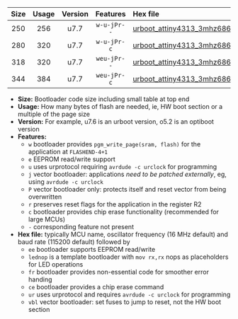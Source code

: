 |Size|Usage|Version|Features|Hex file|
|:-:|:-:|:-:|:-:|:--|
|250|256|u7.7|`w-u-jPr--`|[urboot_attiny4313_3mhz6864_9600bps_lednop_fr_ur_vbl.hex](https://raw.githubusercontent.com/stefanrueger/urboot.hex/main/mcus/attiny4313/fcpu_3mhz6864/9600_bps/urboot_attiny4313_3mhz6864_9600bps_lednop_fr_ur_vbl.hex)|
|280|320|u7.7|`w-u-jPr-c`|[urboot_attiny4313_3mhz6864_9600bps_lednop_fr_ce_ur_vbl.hex](https://raw.githubusercontent.com/stefanrueger/urboot.hex/main/mcus/attiny4313/fcpu_3mhz6864/9600_bps/urboot_attiny4313_3mhz6864_9600bps_lednop_fr_ce_ur_vbl.hex)|
|318|320|u7.7|`weu-jPr--`|[urboot_attiny4313_3mhz6864_9600bps_ee_lednop_fr_ur_vbl.hex](https://raw.githubusercontent.com/stefanrueger/urboot.hex/main/mcus/attiny4313/fcpu_3mhz6864/9600_bps/urboot_attiny4313_3mhz6864_9600bps_ee_lednop_fr_ur_vbl.hex)|
|344|384|u7.7|`weu-jPr-c`|[urboot_attiny4313_3mhz6864_9600bps_ee_lednop_fr_ce_ur_vbl.hex](https://raw.githubusercontent.com/stefanrueger/urboot.hex/main/mcus/attiny4313/fcpu_3mhz6864/9600_bps/urboot_attiny4313_3mhz6864_9600bps_ee_lednop_fr_ce_ur_vbl.hex)|

- **Size:** Bootloader code size including small table at top end
- **Usage:** How many bytes of flash are needed, ie, HW boot section or a multiple of the page size
- **Version:** For example, u7.6 is an urboot version, o5.2 is an optiboot version
- **Features:**
  + `w` bootloader provides `pgm_write_page(sram, flash)` for the application at `FLASHEND-4+1`
  + `e` EEPROM read/write support
  + `u` uses urprotocol requiring `avrdude -c urclock` for programming
  + `j` vector bootloader: applications *need to be patched externally*, eg, using `avrdude -c urclock`
  + `P` vector bootloader only: protects itself and reset vector from being overwritten
  + `r` preserves reset flags for the application in the register R2
  + `c` bootloader provides chip erase functionality (recommended for large MCUs)
  + `-` corresponding feature not present
- **Hex file:** typically MCU name, oscillator frequency (16 MHz default) and baud rate (115200 default) followed by
  + `ee` bootloader supports EEPROM read/write
  + `lednop` is a template bootloader with `mov rx,rx` nops as placeholders for LED operations
  + `fr` bootloader provides non-essential code for smoother error handing
  + `ce` bootloader provides a chip erase command
  + `ur` uses urprotocol and requires `avrdude -c urclock` for programming
  + `vbl` vector bootloader: set fuses to jump to reset, not the HW boot section
